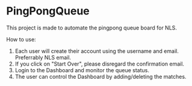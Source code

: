 # PingPongQueue

This project is made to automate the pingpong queue board for NLS.

How to use:
1. Each user will create their account using the username and email. Preferrably NLS email.
2. If you click on "Start Over", please disregard the confirmation email.
3. Login to the Dashboard and monitor the queue status.
4. The user can control the Dashboard by adding/deleting the matches.
